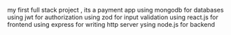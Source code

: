 my first full stack project , its a payment app
using mongodb for databases
using jwt for authorization
using zod for input validation
using react.js for frontend
using express for writing http server
ysing node.js for backend
